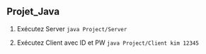 ## Projet_Java

1) Exécutez Server 
```java Project/Server```
<bn>
  
2) Exécutez Client avec ID et PW
```java Project/Client kim 12345```
<bn> 
  
